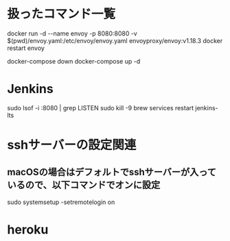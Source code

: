 # 扱ったコマンド一覧

docker run -d --name envoy -p 8080:8080 -v $(pwd)/envoy.yaml:/etc/envoy/envoy.yaml envoyproxy/envoy:v1.18.3
docker restart envoy

docker-compose down
docker-compose up -d

# Jenkins
sudo lsof -i :8080 | grep LISTEN
sudo kill -9 <PID>
brew services restart jenkins-lts

# sshサーバーの設定関連
## macOSの場合はデフォルトでsshサーバーが入っているので、以下コマンドでオンに設定
sudo systemsetup -setremotelogin on

# heroku
